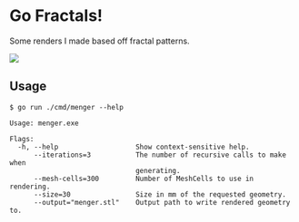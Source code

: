 # Go Fractals!

Some renders I made based off fractal patterns.

<image src="docs/fractals.png"/>

## Usage

```
$ go run ./cmd/menger --help

Usage: menger.exe

Flags:
  -h, --help                   Show context-sensitive help.
      --iterations=3           The number of recursive calls to make when
                               generating.
      --mesh-cells=300         Number of MeshCells to use in rendering.
      --size=30                Size in mm of the requested geometry.
      --output="menger.stl"    Output path to write rendered geometry to.
```
